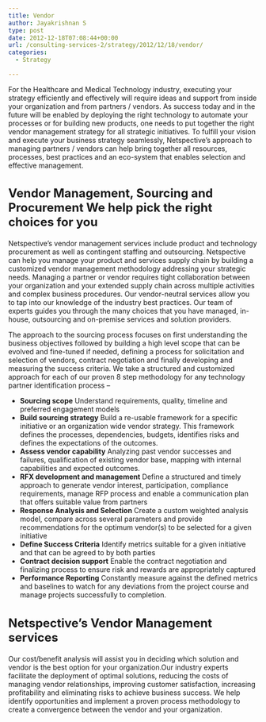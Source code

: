 ```yaml
---
title: Vendor
author: Jayakrishnan S
type: post
date: 2012-12-18T07:08:44+00:00
url: /consulting-services-2/strategy/2012/12/18/vendor/
categories:
  - Strategy

---
```

<div>
  <p>
    For the Healthcare and Medical Technology industry, executing your strategy efficiently and effectively will require ideas and support from inside your organization and from partners / vendors. As success today and in the future will be enabled by deploying the right technology to automate your processes or for building new products, one needs to put together the right vendor management strategy for all strategic initiatives. To fulfill your vision and execute your business strategy seamlessly, Netspective&#8217;s approach to managing partners / vendors can help bring together all resources, processes, best practices and an eco-system that enables selection and effective management.
  </p>
  
  <div>
    <h2 style="font-size: 24px;">
      Vendor Management, Sourcing and Procurement We help pick the right choices for you
    </h2>
  </div>
</div>

<div>
  <p>
    Netspective&#8217;s vendor management services include product and technology procurement as well as contingent staffing and outsourcing. Netspective can help you manage your product and services supply chain by building a customized vendor management methodology addressing your strategic needs. Managing a partner or vendor requires tight collaboration between your organization and your extended supply chain across multiple activities and complex business procedures. Our vendor-neutral services allow you to tap into our knowledge of the industry best practices. Our team of experts guides you through the many choices that you have managed, in-house, outsourcing and on-premise services and solution providers.
  </p>
</div>

<div>
  <p>
    The approach to the sourcing process focuses on first understanding the business objectives followed by building a high level scope that can be evolved and fine-tuned if needed, defining a process for solicitation and selection of vendors, contract negotiation and finally developing and measuring the success criteria. We take a structured and customized approach for each of our proven 8 step methodology for any technology partner identification process &#8211;
  </p>
</div>

<div>
  <ul>
    <li>
      <strong>Sourcing scope</strong> Understand requirements, quality, timeline and preferred engagement models
    </li>
    <li>
      <strong>Build sourcing strategy</strong> Build a re-usable framework for a specific initiative or an organization wide vendor strategy. This framework defines the processes, dependencies, budgets, identifies risks and defines the expectations of the outcomes.
    </li>
    <li>
      <strong>Assess vendor capability</strong> Analyzing past vendor successes and failures, qualification of existing vendor base, mapping with internal capabilities and expected outcomes.
    </li>
    <li>
      <strong>RFX development and management</strong> Define a structured and timely approach to generate vendor interest, participation, compliance requirements, manage RFP process and enable a communication plan that offers suitable value from partners
    </li>
    <li>
      <strong>Response Analysis and Selection</strong> Create a custom weighted analysis model, compare across several parameters and provide recommendations for the optimum vendor(s) to be selected for a given initiative
    </li>
    <li>
      <strong>Define Success Criteria</strong> Identify metrics suitable for a given initiative and that can be agreed to by both parties
    </li>
    <li>
      <strong>Contract decision support</strong> Enable the contract negotiation and finalizing process to ensure risk and rewards are appropriately captured
    </li>
    <li>
      <strong>Performance Reporting</strong> Constantly measure against the defined metrics and baselines to watch for any deviations from the project course and manage projects successfully to completion.
    </li>
  </ul>
</div>

<h2 style="font-size: 24px;">
  Netspective&#8217;s Vendor Management services
</h2>

<div>
  <p>
    Our cost/benefit analysis will assist you in deciding which solution and vendor is the best option for your organization.Our industry experts facilitate the deployment of optimal solutions, reducing the costs of managing vendor relationships, improving customer satisfaction, increasing profitability and eliminating risks to achieve business success. We help identify opportunities and implement a proven process methodology to create a convergence between the vendor and your organization.
  </p>
</div>